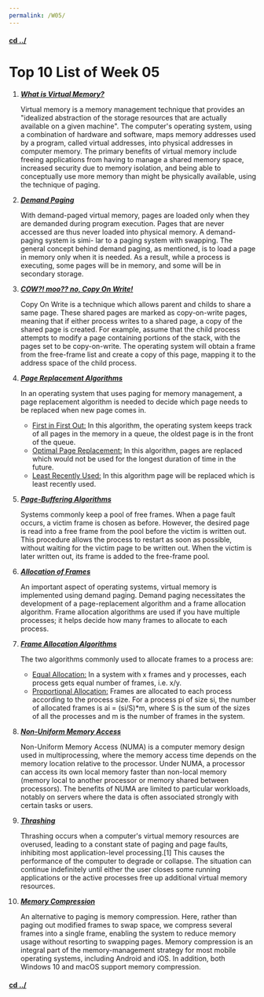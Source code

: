 ```yaml
---
permalink: /W05/
---
```


#### [cd ../](../)

# Top 10 List of Week 05

1. ***[What is Virtual Memory?](https://en.wikipedia.org/wiki/Virtual_memory)***

   Virtual memory is a memory management technique that provides an "idealized abstraction of the storage resources that are actually available on a given machine". The computer's operating system, using a combination of hardware and software, maps memory addresses used by a program, called virtual addresses, into physical addresses in computer memory. The primary benefits of virtual memory include freeing applications from having to manage a shared memory space, increased security due to memory isolation, and being able to conceptually use more memory than might be physically available, using the technique of paging.
   
2. ***[Demand Paging](https://www.academia.edu/42880365/Operating_System_Concepts_10th_Edition)***

   With demand-paged virtual memory, pages are loaded only when they are demanded during program execution. Pages that are never accessed are thus never loaded into physical memory. A demand-paging system is simi- lar to a paging system with swapping. The general concept behind demand paging, as mentioned, is to load a page in memory only when it is needed. As a result, while a process is executing, some pages will be in memory, and some will be in secondary storage.

3. ***[COW?! moo?? no, Copy On Write!](https://www.academia.edu/42880365/Operating_System_Concepts_10th_Edition)***

   Copy On Write is a technique which allows parent and childs to share a same page.  These shared pages are marked as copy-on-write pages, meaning that if either process writes to a shared page, a copy of the shared page is created. For example, assume that the child process attempts to modify a page containing portions of the stack, with the pages set to be copy-on-write. The operating system will obtain a frame from the free-frame list and create a copy of this page, mapping it to the address space of the child process.

4. ***[Page Replacement Algorithms](https://www.academia.edu/42880365/Operating_System_Concepts_10th_Edition)***

   In an operating system that uses paging for memory management, a page replacement algorithm is needed to decide which page needs to be replaced when new page comes in.

   - <u>First in First Out:</u> In this algorithm, the operating system keeps track of all pages in the memory in a queue, the oldest page is in the front of the queue.
   - <u>Optimal Page Replacement:</u> In this algorithm, pages are replaced which would not be used for the longest duration of time in the future.
   - <u>Least Recently Used:</u> In this algorithm page will be replaced which is least recently used.

5. ***[Page-Buffering Algorithms](https://www.academia.edu/42880365/Operating_System_Concepts_10th_Edition)***

   Systems commonly keep a pool of free frames. When a page fault occurs, a victim frame is chosen as before. However, the desired page is read into a free frame from the pool before the victim is written out. This procedure allows the process to restart as soon as possible, without waiting for the victim page to be written out. When the victim is later written out, its frame is added to the free-frame pool.

6. ***[Allocation of Frames](https://www.academia.edu/42880365/Operating_System_Concepts_10th_Edition)***

   An important aspect of operating systems, virtual memory is implemented using demand paging. Demand paging necessitates the development of a page-replacement algorithm and a frame allocation algorithm. Frame allocation algorithms are used if you have multiple processes; it helps decide how many frames to allocate to each process.

7. ***[Frame Allocation Algorithms](https://www.geeksforgeeks.org/operating-system-allocation-frames/)***

   The two algorithms commonly used to allocate frames to a process are:

   - <u>Equal Allocation:</u> In a system with x frames and y processes, each process gets equal number of frames, i.e. x/y.
   - <u>Proportional Allocation:</u> Frames are allocated to each process according to the process size.
     For a process pi of size si, the number of allocated frames is ai = (si/S)*m, where S is the sum of the sizes of all the processes and m is the number of frames in the system.

8. ***[Non-Uniform Memory Access](https://en.wikipedia.org/wiki/Non-uniform_memory_access)***

   Non-Uniform Memory Access (NUMA) is a computer memory design used in multiprocessing, where the memory access time depends on the memory location relative to the processor. Under NUMA, a processor can access its own local memory faster than non-local memory (memory local to another processor or memory shared between processors). The benefits of NUMA are limited to particular workloads, notably on servers where the data is often associated strongly with certain tasks or users.

9. ***[Thrashing](https://en.wikipedia.org/wiki/Thrashing_(computer_science))***

   Thrashing occurs when a computer's virtual memory resources are overused, leading to a constant state of paging and page faults, inhibiting most application-level processing.[1] This causes the performance of the computer to degrade or collapse. The situation can continue indefinitely until either the user closes some running applications or the active processes free up additional virtual memory resources.

10. ***[Memory Compression](https://www.academia.edu/42880365/Operating_System_Concepts_10th_Edition)***

    An alternative to paging is memory compression. Here, rather than paging out modified frames to swap space, we compress several frames into a single frame, enabling the system to reduce memory usage without resorting to swapping pages. Memory compression is an integral part of the memory-management strategy for most mobile operating systems, including Android and iOS. In addition, both Windows 10 and macOS support memory compression.


#### [cd ../](../)

